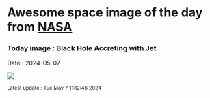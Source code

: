 
# Awesome space image of the day from [NASA](https://api.nasa.gov/)

### Today image : Black Hole Accreting with Jet
Date : 2024-05-07

![](https://apod.nasa.gov/apod/image/2405/BlackHole_Simonnet_960.jpg)

<small>Latest update : Tue May  7 11:12:46 2024</small>
        